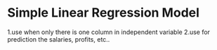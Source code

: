 # Simple Linear Regression Model
1.use when only there is one column in independent variable
2.use for prediction the salaries, profits, etc..
